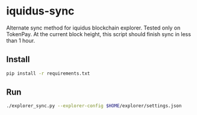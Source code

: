 # iquidus-sync
Alternate sync method for iquidus blockchain explorer. Tested only on TokenPay. At the current block height, this script should finish sync in less than 1 hour.

## Install

```bash
pip install -r requirements.txt
```

## Run

```bash
./explorer_sync.py --explorer-config $HOME/explorer/settings.json
```
